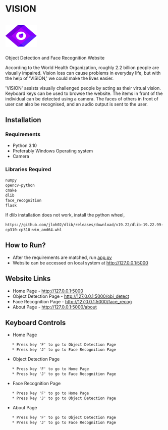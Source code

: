 # VISION  &emsp;&emsp;&emsp;&emsp;&emsp;&emsp;&emsp;&emsp;&emsp;&emsp;&emsp;&emsp;&emsp;&emsp;&emsp;&emsp;&emsp;&emsp; <img src="https://github.com/Rohan-Redd/Vision/blob/main/Static/img/fav.png" width="100" height="70"> 
Object Detection and Face Recognition Website

According to the World Health Organization, roughly 2.2 billion people are visually impaired. Vision loss can cause problems in everyday life, but with the help of 'VISION,' we could make the lives easier.

'VISION' assists visually challenged people by acting as their virtual vision. Keyboard keys can be used to browse the website. The items in front of the individual can be detected using a camera. The faces of others in front of user can also be recognised, and an audio output is sent to the user.

## Installation

### Requirements
* Python 3.10
* Preferably Windows Operating system
* Camera

### Libraries Required
```
numpy
opencv-python
cmake
dlib
face_recognition
flask
```


If dlib installation does not work, install the python wheel,
```
https://github.com/jloh02/dlib/releases/download/v19.22/dlib-19.22.99-cp310-cp310-win_amd64.whl 
```

## How to Run?

* After the requirements are matched, run [app.py](https://github.com/Rohan-Redd/Vision/blob/main/app.py)
* Website can be accessed on local system at http://127.0.0.1:5000

## Website Links
* Home Page - http://127.0.0.1:5000
* Object Detection Page - http://127.0.0.1:5000/obj_detect
* Face Recognition Page - http://127.0.0.1:5000/face_recog
* About Page - http://127.0.0.1:5000/about

## Keyboard Controls
* Home Page 
```
   * Press key 'F' to go to Object Detection Page
   * Press key 'J' to go to Face Recognition Page
```

* Object Detection Page
```
   * Press key 'F' to go to Home Page
   * Press key 'J' to go to Face Recognition Page
```

* Face Recognition Page
```
   * Press key 'F' to go to Home Page
   * Press key 'J' to go to Object Detection Page
```

* About Page 
```
   * Press key 'F' to go to Object Detection Page
   * Press key 'J' to go to Face Recognition Page
```
